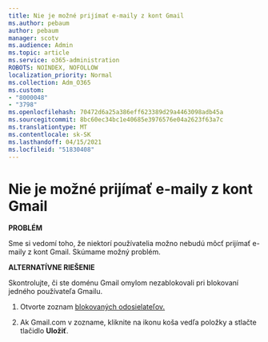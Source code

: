```yaml
---
title: Nie je možné prijímať e-maily z kont Gmail
ms.author: pebaum
author: pebaum
manager: scotv
ms.audience: Admin
ms.topic: article
ms.service: o365-administration
ROBOTS: NOINDEX, NOFOLLOW
localization_priority: Normal
ms.collection: Adm_O365
ms.custom:
- "8000048"
- "3798"
ms.openlocfilehash: 70472d6a25a386eff623389d29a4463098adb45a
ms.sourcegitcommit: 8bc60ec34bc1e40685e3976576e04a2623f63a7c
ms.translationtype: MT
ms.contentlocale: sk-SK
ms.lasthandoff: 04/15/2021
ms.locfileid: "51830408"
---
```

# <a name="unable-to-receive-email-from-gmail-accounts"></a>Nie je možné prijímať e-maily z kont Gmail

**PROBLÉM**

Sme si vedomí toho, že niektorí používatelia možno nebudú môcť prijímať e-maily z kont Gmail. Skúmame možný problém.

**ALTERNATÍVNE RIEŠENIE**

Skontrolujte, či ste doménu Gmail omylom nezablokovali pri blokovaní jedného používateľa Gmailu.

1. Otvorte zoznam [blokovaných odosielateľov.](https://go.microsoft.com/fwlink/?linkid=2121010)

2. Ak Gmail.com v zozname, kliknite na ikonu koša vedľa položky a stlačte tlačidlo **Uložiť**.
